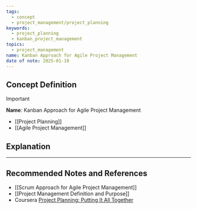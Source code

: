 ```yaml
---
tags:
  - concept
  - project_management/project_planning
keywords:
  - project_planning
  - kanban_project_management
topics:
  - project_management
name: Kanban Approach for Agile Project Management
date of note: 2025-01-10
---
```


## Concept Definition

>[!important]
>**Name**: Kanban Approach for Agile Project Management



- [[Project Planning]]
- [[Agile Project Management]]




## Explanation









-----------
##  Recommended Notes and References

- [[Scrum Approach for Agile Project Management]]
- [[Project Management Definition and Purpose]]
- Coursera [Project Planning: Putting It All Together](https://www.coursera.org/learn/project-planning-google/home/welcome)